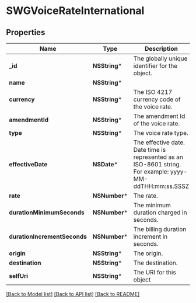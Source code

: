 # SWGVoiceRateInternational

## Properties
Name | Type | Description | Notes
------------ | ------------- | ------------- | -------------
**_id** | **NSString*** | The globally unique identifier for the object. | [optional] 
**name** | **NSString*** |  | [optional] 
**currency** | **NSString*** | The ISO 4217 currency code of the voice rate. | 
**amendmentId** | **NSString*** | The amendment Id of the voice rate. | 
**type** | **NSString*** | The voice rate type. | 
**effectiveDate** | **NSDate*** | The effective date. Date time is represented as an ISO-8601 string. For example: yyyy-MM-ddTHH:mm:ss.SSSZ | 
**rate** | **NSNumber*** | The rate. | 
**durationMinimumSeconds** | **NSNumber*** | The minimum duration charged in seconds. | 
**durationIncrementSeconds** | **NSNumber*** | The billing duration increment in seconds. | 
**origin** | **NSString*** | The origin. | 
**destination** | **NSString*** | The destination. | 
**selfUri** | **NSString*** | The URI for this object | [optional] 

[[Back to Model list]](../README.md#documentation-for-models) [[Back to API list]](../README.md#documentation-for-api-endpoints) [[Back to README]](../README.md)


